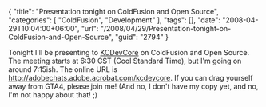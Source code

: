 {
	"title": "Presentation tonight on ColdFusion and Open Source",
	"categories": [
		"ColdFusion",
		"Development"
	],
	"tags": [],
	"date": "2008-04-29T10:04:00+06:00",
	"url": "/2008/04/29/Presentation-tonight-on-ColdFusion-and-Open-Source",
	"guid": "2794"
}

Tonight I'll be presenting to <a href="http://www.kcdevcore.org/">KCDevCore</a> on ColdFusion and Open Source. The meeting starts at 6:30 CST (Cool Standard Time), but I'm going on around 7:15ish. The online URL is <a href="http://adobechats.adobe.acrobat.com/kcdevcore">http://adobechats.adobe.acrobat.com/kcdevcore</a>. If you can drag yourself away from GTA4, please join me! (And no, I don't have my copy yet, and no, I'm not happy about that! ;)